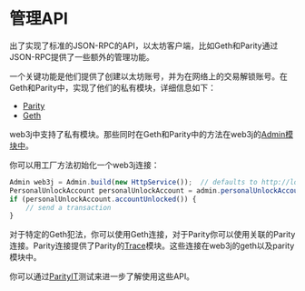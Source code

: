 # 管理API

出了实现了标准的JSON-RPC的API，以太坊客户端，比如Geth和Parity通过JSON-RPC提供了一些额外的管理功能。

一个关键功能是他们提供了创建以太坊账号，并为在网络上的交易解锁账号。在Geth和Parity中，实现了他们的私有模块，详细信息如下：

- [Parity](https://github.com/paritytech/parity/wiki/JSONRPC-personal-module)
- [Geth](https://github.com/ethereum/go-ethereum/wiki/Management-APIs#personal)

web3j中支持了私有模块。那些同时在Geth和Parity中的方法在web3j的[Admin模块中](https://github.com/web3j/web3j/blob/master/core/src/main/java/org/web3j/protocol/admin/Admin.java)。

你可以用工厂方法初始化一个web3j连接：

```js
Admin web3j = Admin.build(new HttpService());  // defaults to http://localhost:8545/
PersonalUnlockAccount personalUnlockAccount = admin.personalUnlockAccount("0x000...", "a password").send();
if (personalUnlockAccount.accountUnlocked()) {
    // send a transaction
}
```


对于特定的Geth犯法，你可以使用Geth连接，对于Parity你可以使用关联的Parity连接。Parity连接提供了Parity的[Trace](https://github.com/paritytech/parity/wiki/JSONRPC-trace-module)模块。这些连接在web3j的geth以及parity模块中。

你可以通过[ParityIT](https://github.com/web3j/web3j/blob/master/integration-tests/src/test/java/org/web3j/protocol/parity/ParityIT.java)测试来进一步了解使用这些API。



